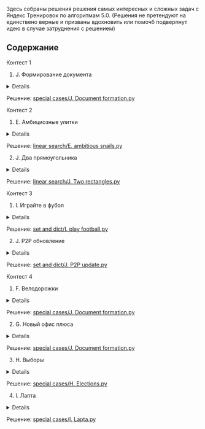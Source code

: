 Здесь собраны решения решения самых интересных и сложных задач с Яндекс Тренировок по алгоритмам 5.0.
(Решения не претендуют на единствено верные и призваны вдохновить или помочб подверпнут идею в случае затруднения с решением)

## Содержание
Контест 1
1. J. Формирование документа 

<details>
Вася пишет новую версию своего офисного пакета "Closed Office". Недавно он начал работу над редактором "Dword", входящим в состав пакета.

Последняя проблема, с которой столкнулся Вася — размещение рисунков в документе. Он никак не может добиться стабильного отображения рисунков в тех местах, в которые он их помещает. Окончательно отчаявшись написать соответствующий модуль самостоятельно, Вася решил обратиться за помощью к вам. Напишите программу, которая будет осуществлять размещение документа на странице.

Документ в формате редактора "Dword" представляет собой последовательность абзацев. Каждый абзац представляет собой последовательность элементов – слов и рисунков. Элементы одного абзаца разделены пробелами и/или переводом строки. Абзацы разделены пустой строкой. Строка, состоящая только из пробелов, считается пустой.

Слово — это последовательность символов, состоящая из букв латинского алфавита, цифр, и знаков препинания: ".", ",", ":", ";", "!", "?", "-", "'".

Рисунок описывается следующим образом: "(image image parameters)". Каждый параметр рисунка имеет вид "имя=значение". Параметры рисунка разделены пробелами и/или переводом строки. У каждого рисунка обязательно есть следующие параметры:

width — целое положительное число, ширина рисунка в пикселях height — целое положительное число, высота рисунка в пикселях layout — одно из следующих значений: embedded (в тексте), surrounded (обтекание текстом), floating (свободное), описывает расположение рисунка относительно текста

Документ размещается на бесконечной вверх и вниз странице шириной w пикселей (разбиение на конечные по высоте страницы планируется в следующей версии редактора). Одна из точек на левой границе страницы условно считается точкой с ординатой равной нулю. Ордината увеличивается вниз.

Размещение документа происходит следующим образом. Абзацы размещаются по очереди. Первый абзац размещается так, что его верхняя граница имеет ординату 0.

![img.png](img.png)

Абзац размещается следующим образом. Элементы располагаются по строкам. Каждая строка исходно имеет высоту h пикселей. В процессе размещения рисунков высота строк может увеличиваться, и строки могут разбиваться рисунками на фрагменты.

![img_1.png](img_1.png)

Слова размещаются следующим образом. Считается, что каждый символ имеет ширину c пикселей. Перед каждым словом, кроме первого во фрагменте, ставится пробел шириной также в c пикселей. Если слово помещается в текущем фрагменте, то оно размещается на нем. Если слово не помещается в текущем фрагменте, то оно размещается в первом фрагменте текущей строки, расположенном правее текущего, в котором оно помещается. Если такого фрагмента нет, то начинается новая строка, и поиск подходящего фрагмента продолжается в ней. Слово всегда "прижимается" к верхней границе строки.

Размещение рисунка зависит от его расположения относительно текста.

Если расположение рисунка относительно текста установлено в "embedded", то он располагается так же, как слово, за тем исключением, что его ширина равна ширине, указанной в параметрах рисунка. Кроме того, если высота рисунка больше текущей высоты строки, то она увеличивается до высоты рисунка (при этом верхняя граница строки не перемещается, а смещается вниз нижняя граница). Если рисунок типа "embedded" не первый элемент во фрагменте, то перед ним ставится пробел шириной c пикселей. Рисунки типа "embedded" также прижимаются к верхней границе строки.

Если расположение рисунка относительно текста установлено в "surrounded", то рисунок размещается следующим образом. Сначала аналогично находится первый фрагмент, в котором рисунок помещается по ширине. При этом перед рисунком этого типа не ставится пробел, даже если это не первый элемент во фрагменте.

После этого рисунок размещается следующим образом: верхний край рисунка совпадает с верхней границей строки, в которой находится найденный фрагмент, а сам рисунок продолжается вниз. При этом строки, через которые он проходит, разбиваются им на фрагменты.

Если расположение рисунка относительно текста установлено в "floating", то рисунок размещается поверх текста и других рисунков и никак с ними не взаимодействует. В этом случае у рисунка есть два дополнительных параметра: "dx" и "dy" — целые числа, задающие смещение в пикселях верхнего левого угла рисунка вправо и вниз, соответственно, относительно позиции, где находится верхний правый угол предыдущего слова или рисунка (или самой левой верхней точки первой строки абзаца, если рисунок — первый элемент абзаца).

Если при размещении рисунка таким образом он выходит за левую границу страницы, то он смещается вправо, так, чтобы его левый край совпадал с левой границей страницы. Аналогично, если рисунок выходит за правую границу страницы, то он смещается влево, чтобы его правый край совпадал с правой границей страницы.

Верхняя граница следующего абзаца совпадает с более низкой точкой из нижней границы последней строки и самой нижней границы рисунков типа "surrounded" предыдущего абзаца.

По заданным w, h, c и документу найдите координаты верхних левых углов всех рисунков в документе.

Формат ввода
Первая строка входного файла содержит три целых числа: w, h и c (1 ≤ w ≤ 1000, 1 ≤ h ≤ 50, 1 ≤ c ≤ w).

Далее следует документ. Размер входного файла не превышает 1000 байт. Гарантируется, что ширина любого слова и любого рисунка не превышает w. Высота всех рисунков не превышает 1000. Относительное смещение всех рисунков типа «floating» не превышает 1000 по абсолютной величине.

Формат вывода
Выведите в выходной файл по два числа для каждого рисунка — координаты его верхнего левого угла. Выводите координаты рисунков в том порядке, в котором они встречаются во входном файле.
</details>

Решение: [special cases/J. Document formation.py](https://github.com/Tasher239/Yandex-Algo-Train-5.0/blob/main/special%20cases/J.%20Document%20formation.py)

Контест 2
1. E. Амбициозные улитки
<details>
Домашний питомец мальчика Васи — улитка Петя, живет на бесконечном вертикальном столбе, который можно представить как числовую прямую. Изначально Петя находится в точке 0. 

Вася кормит Петю ягодами. У него есть **n** ягод, каждая в единственном экземпляре. Если утром Вася даст Пете ягоду с номером **i**, то за день Петя поднимется на **aᵢ** единиц вверх, а за ночь опустится на **bᵢ** единиц вниз. Параметры различных ягод могут совпадать.

Пете стало интересно, как высоко он сможет подняться. Вася решил помочь, планируя кормить Петю ягодами в течение **n** дней так, чтобы максимальная высота, которой достигнет улитка, была наибольшей. Вася не умеет программировать, поэтому попросил вас о помощи.

Ваша задача — найти максимальную высоту, которой сможет достичь Петя, а также порядок, в котором Вася должен кормить его ягодами.


Формат ввода:
В первой строке дано число **n** (1 ≤ n ≤ 5⋅10⁵) — количество ягод у Васи.  
В следующих **n** строках описаны параметры каждой ягоды:
В строке **i + 1** даны два числа **aᵢ** и **bᵢ** (0 ≤ aᵢ, bᵢ ≤ 10⁹):
**aᵢ** — на сколько поднимется улитка за день после съеденной ягоды.
**bᵢ** — на сколько опустится улитка за ночь.


Формат вывода:
В первой строке выведите одно число — максимальную высоту, которую сможет достичь Петя.  Во второй строке выведите **n** различных целых чисел от 1 до **n** — порядок, в котором Вася должен кормить Петю (каждое число соответствует номеру ягоды, которую Вася должен дать Пете в соответствующий день).


</details>


Решение: [linear search/E. ambitious snails.py](https://github.com/Tasher239/Yandex-Algo-Train-5.0/blob/main/linear%20search/E.%20ambitious%20snails.py)

2. J. Два прямоугольника

<details>
Недавно один известный художник-абстракционист произвел на свет новый шедевр — картину «Два черных непересекающихся прямоугольника». Картина представляет собой прямоугольник m× n, разбитый на квадраты 1× 1, некоторые из которых закрашены любимым цветом автора — черным. Федя — не любитель абстрактных картин, однако ему стало интересно, действительно ли на картине изображены два непересекающихся прямоугольника. Помогите ему это узнать. Прямоугольники не пересекаются в том смысле, что они не имеют общих клеток.

Формат ввода
Первая строка входного файла содержит числа m и n (1 ≤ m, n ≤ 200). Следующие m строк содержат описание рисунка. Каждая строка содержит ровно n символов. Символ «.» обозначает пустой квадрат, а символ «#» — закрашенный.

Формат вывода
Если рисунок можно представить как два непересекающихся прямоугольника, выведите в первой строке «YES», а в следующих m строках выведите рисунок в том же виде, в каком он задан во входном файле, заменив квадраты, соответствующие первому прямоугольнику на символ «a», а второму — на символ «b». Если решений несколько, выведите любое.

Если же этого сделать нельзя, выведите в выходной файл «NO».

</details>

Решение: [linear search/J. Two rectangles.py](https://github.com/Tasher239/Yandex-Algo-Train-5.0/blob/main/linear%20search/J.%20Two%20rectangles.py)

Контест 3
1. I. Играйте в фубол

<details>
Ася Вуткина — известный футбольный комментатор. Будучи профессионалом своего дела, Ася тщательно следит за всеми матчами всех европейских чемпионатов.

Благодаря накопленной информации, Ася может во время трансляции матча сообщить какую-нибудь интересную статистику, например: «Индзаги третий матч подряд забивает гол на 9-й минуте» или «Матерацци никогда не открывает счет в матче».

Но мозг Аси не безграничен, а помнить всю историю футбола просто невозможно. Поэтому Ася попросила вас написать программу, которая собирает статистику матчей и умеет отвечать на некоторые запросы, касающиеся истории футбола.

Информация о матче сообщается программе в следующей форме:

"<Название 1-й команды>" - "<Название 2-й команды>" <Счет 1-й команды>:<Счет 2-й команды>

<Автор 1-го забитого мяча 1-й команды> <Минута, на которой был забит мяч>'

<Автор 2-го забитого мяча 1-й команды> <Минута, на которой был забит мяч>'

...

<Автор последнего забитого мяча 1-й команды> <Минута, на которой был забит мяч>'

<Автор 1-го забитого мяча 2-й команды> <Минута, на которой был забит мяч>'

...

<Автор последнего забитого мяча 2-й команды> <Минута, на которой был забит мяч>'

Запросы к программе бывают следующих видов:

Total goals for <Название команды>

— количество голов, забитое данной командой за все матчи.

Mean goals per game for <Название команды>

— среднее количество голов, забиваемое данной командой за один матч. Гарантирутся, что к моменту подачи такого запроса команда уже сыграла хотя бы один матч.

Total goals by <Имя игрока>

— количество голов, забитое данным игроком за все матчи.

Mean goals per game by <Имя игрока>

— среднее количество голов, забиваемое данным игроком за один матч его команды.

Гарантирутся, что к моменту подачи такого запроса игрок уже забил хотя бы один гол.

Goals on minute <Минута> by <Имя игрока>

— количество голов, забитых данным игроком ровно на указанной минуте матча.

Goals on first <T> minutes by <Имя игрока>

— количество голов, забитых данным игроком на минутах с первой по T-ю включительно.

Goals on last <T> minutes by <Имя игрока>

— количество голов, забитых данным игроком на минутах с (91 - T)-й по 90-ю включительно.

Score opens by <Название команды>

— сколько раз данная команда открывала счет в матче.

Score opens by <Имя игрока>

— сколько раз данный игрок открывал счет в матче.

Формат ввода
Входной файл содержит информацию о матчах и запросы в том порядке, в котором они поступают в программу Аси Вуткиной.

Во входном файле содержится информация не более чем о 100 матчах, в каждом из которых забито не более 10 голов. Всего в чемпионате участвует не более 20 команд, в каждой команде не более 10 игроков забивают голы.

Все названия команд и имена игроков состоят только из прописных и строчных латинских букв и пробелов, а их длина не превышает 30. Прописные и строчные буквы считаются различными. Имена и названия не начинаются и не оканчиваются пробелами и не содержат двух пробелов подряд. Каждое имя и название содержит хотя бы одну букву.

Минута, на которой забит гол — целое число от 1 до 90 (про голы, забитые в дополнительное время, принято говорить, что они забиты на 90-й минуте).

Для простоты будем считать, что голов в собственные ворота в европейских чемпионатах не забивают, и на одной минуте матча может быть забито не более одного гола (в том числе на 90-й). Во время чемпионата игроки не переходят из одного клуба в другой.

Количество запросов во входном файле не превышает 500.

Формат вывода
Для каждого запроса во входном файле выведите ответ на этот запрос в отдельной строке. Ответы на запросы, подразумевающие нецелочисленный ответ, должны быть верны с точностью до трех знаков после запятой.

</details>

Решение: [set and dict/I. play football.py](https://github.com/Tasher239/Yandex-Algo-Train-5.0/blob/main/set%20and%20dict/I.%20play%20football.py)

2. J. P2P обновление

<details>
В системе умного дома под управлением голосового помощника Лариса n устройств, соединяющихся между собой по сети LoRaWAN. Устройство номер 1 подключено к интернету и на него было скачано обновление, которое необходимо передать на все устройства.

Сеть LoRaWAN очень медленная, поэтому для распространения протокола был придуман peer-to-peer (P2P) протокол. Файл обновления разбивается на k одинаковых по размеру частей, занумерованных от 1 до k.

Передача части обновления происходит во время таймслотов. Каждый таймслот занимает одну минуту. За один таймслот каждое устройство может получить и передать ровно одну часть обновления. То есть устройство во время таймслота может получать новую часть обновления и передавать уже имеющуюуся у него к началу таймслота часть обновления, или совершать только одно из этих действий, или вообще не осуществлять прием или передачу. После приема части обновления устройство может передавать эту часть обновления другим устройствам в следующих таймслотах.

Перед каждым таймслотом для каждой части обновления определяется, на скольких устройствах сети скачана эта часть. Каждое устройство выбирает отсутствующую на нем часть обновления, которая встречается в сети реже всего. Если таких частей несколько, то выбирается отсутствующая на устройстве часть обновления с наименьшим номером.

После этого устройство делает запрос выбранной части обновления у одного из устройств, на котором такая часть обновления уже скачана. Если таких устройств несколько — выбирается устройство, на котором скачано наименьшее количество частей обновления. Если и таких устройств оказалось несколько — выбирается устройство с минимальным номером.

После того, как все запросы отправлены, каждое устройство выбирает, чей запрос удовлетворить. Устройство A удовлетворяет тот запрос, который поступил от наиболее ценного для A устройства. Ценность устройства B для устройства A определяется как количество частей обновления, ранее полученных устройством A от устройства B. Если на устройство A пришло несколько запросов от одинаково ценных устройств, то удовлетворяется запрос того устройства, на котором меньше всего скачанных частей обновления. Если и таких запросов несколько, то среди них выбирается устройство с наименьшим номером.

Далее начинается новый таймслот. Устройства, чьи запросы удовлетворены, скачивают запрошенную часть обновления, а остальные не скачивают ничего.

Для каждого устройства определите, сколько таймслотов понадобится для скачивания всех частей обновления.

Формат ввода
Вводится два числа n и k (2 ≤ n ≤ 100, 1 ≤ k ≤ 200).

Формат вывода
Выведите n-1 число — количество таймслотов, необходимых для скачивания обновления на устройства с номерами от 2 до n.
</details>


Решение: [set and dict/J. P2P update.py](https://github.com/Tasher239/Yandex-Algo-Train-5.0/blob/main/set%20and%20dict/J.%20P2P%20update.py)

Контест 4
1. F. Велодорожки
<details>
# Задача: Ширина велодорожек

Мэр города решил проложить велодорожки на главной площади, представляющей собой прямоугольник шириной **w** и высотой **h**, замощённый квадратными плитками размером 1×1. 

## Условия задачи

Мэр хочет проложить:
- **две велодорожки одинаковой ширины**:
  - одну горизонтальную,
  - одну вертикальную.

Плитки на месте велодорожек убираются. Велодорожки должны быть такими, чтобы:
1. После их постройки на площади остались только **целые плитки**.
2. **Ширина дорожек** была минимально возможной целой.

К сожалению, из-за старости площади некоторые плитки уже потрескались, и их координаты заданы в задаче. Мэр не хочет добавлять плитки или менять их местами, он может только убирать существующие плитки.

Ваша задача — определить наименьшую возможную ширину велодорожек.

Формат ввода:
- В первой строке содержатся три целых числа:
  - **w** (1 ≤ w ≤ 10⁹) — ширина площади,
  - **h** (1 ≤ h ≤ 10⁹) — высота площади,
  - **n** (1 ≤ n ≤ min(w × h, 3⋅10⁵)) — количество потрескавшихся плиток.
  
- В следующих **n** строках содержится по два числа:
  - **xᵢ**, **yᵢ** (1 ≤ xᵢ ≤ w, 1 ≤ yᵢ ≤ h) — координаты потрескавшихся плиток.
  
Гарантируется, что все координаты потрескавшихся плиток уникальны:
**(xᵢ, yᵢ) ≠ (xⱼ, yⱼ)** при **i ≠ j**.

Формат вывода: Выведите единственное число:
- **c** (1 ≤ c ≤ min(w, h)) — наименьшую возможную ширину велодорожек.

</details>

Решение: [special cases/J. Document formation.py](https://github.com/Tasher239/Yandex-Algo-Train-5.0/blob/main/Binary%20search/F.%20Bike%20paths.py)


2. G. Новый офис плюса

<details>

Сервис **Тындекс.Плюс** решил построить новый офис, который должен быть выполнен в форме знака "плюс".  
Участок под застройку — это клетчатое поле **n × m**, где:  
- Часть клеток пригодна для строительства (обозначены символом `#`),  
- Часть клеток непригодна (обозначены символом `.`).  

### Требования к офису:
1. Офис имеет форму знака **"плюс"** размера **k**.  
2. **"Плюс"** размера **k** состоит из пяти квадратов размера **k × k**:
   - Один центральный квадрат,
   - Четыре квадрата — его соседи по сторонам.  
3. Необходимо найти **максимальное значение k**, при котором можно построить офис.  

Гарантируется, что возможно построить офис хотя бы с **k = 1**.

Формат ввода:
В первой строке указаны два целых числа:  **n** (1 ≤ n ≤ 2000) — длина участка, **m** (1 ≤ m ≤ 2000) — ширина участка.
В следующих **n** строках содержится описание участка: Каждая строка — последовательность из **m** символов, где: `#` — клетка пригодна для строительства, `.` — клетка непригодна.

Формат вывода: Выведите одно целое положительное число — **максимально возможное значение k**.

</details>

Решение: [special cases/J. Document formation.py](https://github.com/Tasher239/Yandex-Algo-Train-5.0/blob/main/Binary%20search/G.%20New%20Plus%20office.py)

3. H. Выборы
<details>
В одной демократической стране приближаются парламентские выборы. Выборы проходят по следующей схеме: каждый житель страны, достигший восемнадцатилетнего возраста, отдает свой голос за одну из политических партий. После этого партия, которая набрала максимальное количество голосов, считается победившей на выборах и формирует правительство. Если несколько партий набрали одинаковое максимальное количество голосов, то они должны сформировать коалиционное правительство, что обычно приводит к длительным переговорам.

Один бизнесмен решил выгодно вложить свои средства и собрался поддержать на выборах некоторые партии. В результате поддержки он планирует добиться победы одной из этих партий, которая затем сформирует правительство, которое будет действовать в его интересах. При этом возможность формирования коалиционного правительства его не устраивает, поэтому он планирует добиться строгой победы одной из партий.

Чтобы повлиять на исход выборов, бизнесмен собирается выделить деньги на агитационную работу среди жителей страны. Исследование рынка показало, что для того, чтобы один житель сменил свои политические воззрения, требуется потратить одну условную единицу. Кроме того, чтобы i-я партия в случае победы сформировала правительство, которое будет действовать в интересах бизнесмена, необходимо дать лидеру этой партии взятку в размере pi условных единиц. При этом некоторые партии оказались идеологически устойчивыми и не согласны на сотрудничество с бизнесменом ни за какие деньги.

По результатам последних опросов известно, сколько граждан планируют проголосовать за каждую партию перед началом агитационной компании. Помогите бизнесмену выбрать, какую партию следует подкупить, и какое количество граждан придется убедить сменить свои политические воззрения, чтобы выбранная партия победила, учитывая, что бизнесмен хочет потратить на всю операцию минимальное количество денег.

Формат ввода
В первой строке вводится целое число n – количество партий (1 ≤ n ≤ 105). Следующие n строк описывают партии. Каждая из этих строк содержит по два целых числа: vi – количество жителей, которые собираются проголосовать за эту партию перед началом агитационной компании, и pi – взятка, которую необходимо дать лидеру партии для того, чтобы сформированное ей в случае победы правительство действовало в интересах бизнесмена (1 ≤ vi ≤ 106, 1 ≤ pi ≤ 106 или pi = -1). Если партия является идеологически устойчивой, то pi равно -1. Гарантируется, что хотя бы одно pi не равно -1.

Формат вывода
В первой строке выведите минимальную сумму, которую придется потратить бизнесмену. Во второй строке выведите номер партии, лидеру которой следует дать взятку. В третьей строке выведите n целых чисел – количество голосов, которые будут отданы за каждую из партий после осуществления операции. Если оптимальных решений несколько, выведите любое.
</details>

Решение: [special cases/H. Elections.py](https://github.com/Tasher239/Yandex-Algo-Train-5.0/blob/main/Binary%20search/G.%20New%20Plus%20office.py)

4. I. Лапта
<details>
При игре в лапту одна команда ловит мяч и пытается осалить им бегущего. Игрок другой команды должен, перед тем как бежать, ударить мяч в поле. Известно, на какое максимальное расстояние он может ударить, а также скорости и начальные координаты игроков другой команды. Требуется выбрать направление и силу удара так, чтобы минимальное время, которое потребуется другой команде, чтобы поднять мяч с земли, было наибольшим. (Пока мяч летит, игроки стоят на местах).

Формат ввода
В первой строке записаны два числа: D — максимальное расстояние удара и N — количество соперников на поле (D и N натуральные числа, D ≤ 1000, N ≤ 200). В следующих N строках записаны по три числа – начальные координаты xi и yi и максимальная скорость vi соответствующего игрока (скорости и координаты — целые числа, –1000 ≤ xi ≤ 1000, 0 ≤ yi ≤ 1000, 0 < vi ≤ 1000), никакие два игрока не находятся изначально в одной точке. Игрок, бьющий мяч, находится в точке с координатами (0, 0). Мяч выбивается в точку с неотрицательной ординатой (y ≥ 0).

Формат вывода
В выходной файл выведите сначала время, которое потребуется игрокам, чтобы добежать до мяча, а затем координаты точки, в которую нужно выбить мяч. Если таких точек несколько, выведите координаты любой из них. Время и координаты нужно вывести с точностью 10–3.
</details>

Решение: [special cases/I. Lapta.py](https://github.com/Tasher239/Yandex-Algo-Train-5.0/blob/main/Binary%20search/I.%20Lapta.py)
